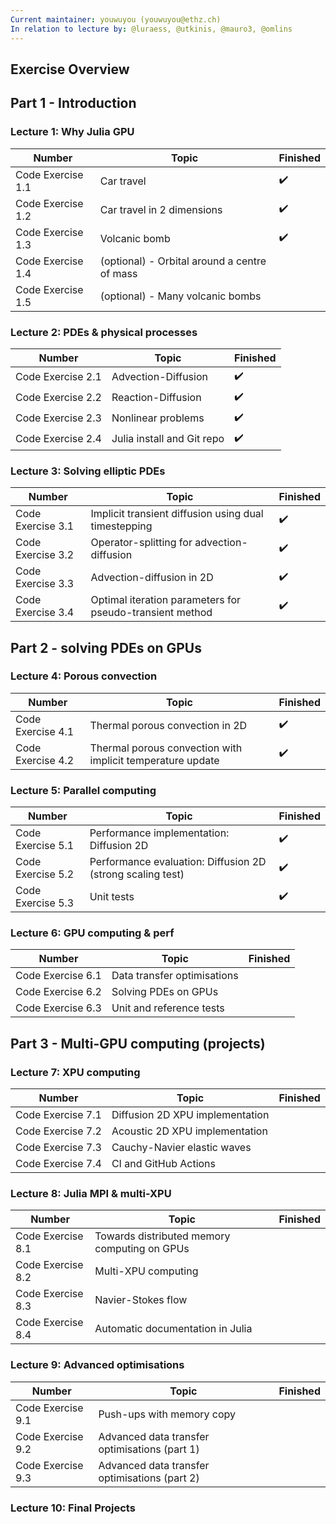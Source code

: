 ```yaml
---
Current maintainer: youwuyou (youwuyou@ethz.ch)
In relation to lecture by: @luraess, @utkinis, @mauro3, @omlins
---
```


## **Exercise Overview**

## Part 1 - Introduction


### Lecture 1: Why Julia GPU

| Number | Topic | Finished |
| --- | --- | --- |
| Code Exercise 1.1 | Car travel | :heavy_check_mark: |
| Code Exercise 1.2 | Car travel in 2 dimensions | :heavy_check_mark: |
| Code Exercise 1.3 | Volcanic bomb | :heavy_check_mark: |
| Code Exercise 1.4 | (optional) - Orbital around a centre of mass |  |
| Code Exercise 1.5 | (optional) - Many volcanic bombs |  |



### Lecture 2: PDEs & physical processes

| Number | Topic | Finished |
| --- | --- | --- |
| Code Exercise 2.1 | Advection-Diffusion | :heavy_check_mark: |
| Code Exercise 2.2 | Reaction-Diffusion | :heavy_check_mark: |
| Code Exercise 2.3 | Nonlinear problems | :heavy_check_mark: |
| Code Exercise 2.4 | Julia install and Git repo | :heavy_check_mark: |


### Lecture 3: Solving elliptic PDEs

| Number | Topic | Finished |
| --- | --- | --- |
| Code Exercise 3.1 | Implicit transient diffusion using dual timestepping | :heavy_check_mark: |
| Code Exercise 3.2 | Operator-splitting for advection-diffusion | :heavy_check_mark: |
| Code Exercise 3.3 | Advection-diffusion in 2D | :heavy_check_mark: |
| Code Exercise 3.4 | Optimal iteration parameters for pseudo-transient method | :heavy_check_mark: |




## Part 2 - solving PDEs on GPUs


### Lecture 4: Porous convection

| Number | Topic | Finished |
| --- | --- | --- |
| Code Exercise 4.1 | Thermal porous convection in 2D | :heavy_check_mark: |
| Code Exercise 4.2 | Thermal porous convection with implicit temperature update | :heavy_check_mark: |


### Lecture 5: Parallel computing

| Number | Topic | Finished |
| --- | --- | --- |
| Code Exercise 5.1 | Performance implementation: Diffusion 2D | :heavy_check_mark: |
| Code Exercise 5.2 | Performance evaluation: Diffusion 2D (strong scaling test)  | :heavy_check_mark: |
| Code Exercise 5.3 | Unit tests | :heavy_check_mark: |

### Lecture 6: GPU computing & perf

| Number | Topic | Finished |
| --- | --- | --- |
| Code Exercise 6.1 | Data transfer optimisations |  |
| Code Exercise 6.2 | Solving PDEs on GPUs |  |
| Code Exercise 6.3 | Unit and reference tests |  |







## Part 3 - Multi-GPU computing (projects)

### Lecture 7: XPU computing

| Number | Topic | Finished |
| --- | --- | --- |
| Code Exercise 7.1 | Diffusion 2D XPU implementation |  |
| Code Exercise 7.2 | Acoustic 2D XPU implementation |  |
| Code Exercise 7.3 | Cauchy-Navier elastic waves |  |
| Code Exercise 7.4 | CI and GitHub Actions |  |


### Lecture 8: Julia MPI & multi-XPU

| Number | Topic | Finished |
| --- | --- | --- |
| Code Exercise 8.1 | Towards distributed memory computing on GPUs |  |
| Code Exercise 8.2 | Multi-XPU computing |  |
| Code Exercise 8.3 | Navier-Stokes flow |  |
| Code Exercise 8.4 | Automatic documentation in Julia |  |



### Lecture 9: Advanced optimisations

| Number | Topic | Finished |
| --- | --- | --- |
| Code Exercise 9.1 | Push-ups with memory copy |  |
| Code Exercise 9.2 | Advanced data transfer optimisations (part 1) |  |
| Code Exercise 9.3 | Advanced data transfer optimisations (part 2) |  |


### Lecture 10: Final Projects

